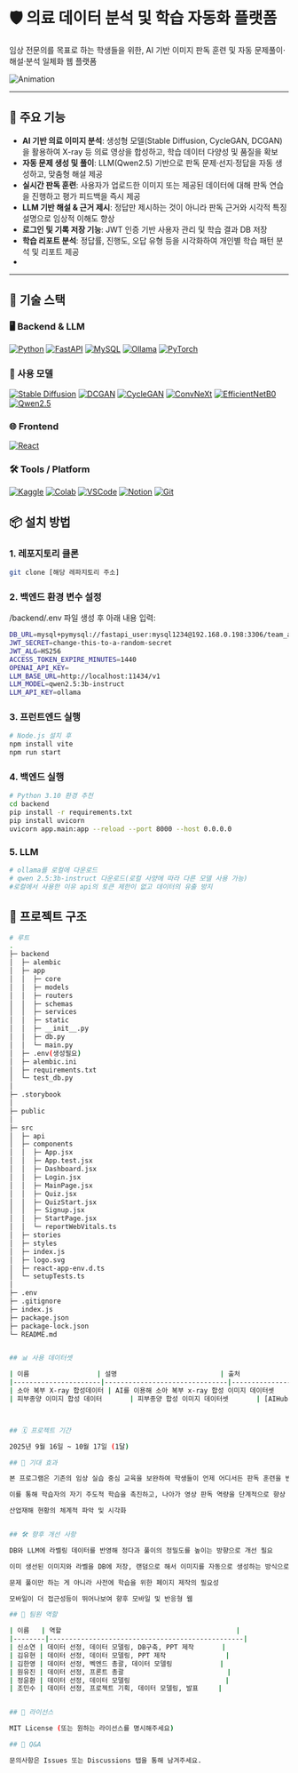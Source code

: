 # 🛡️ 의료 데이터 분석 및 학습 자동화 플랫폼

임상 전문의를 목표로 하는 학생들을 위한, AI 기반 이미지 판독 훈련 및 자동 문제풀이·해설·분석 일체화 웹 플랫폼

![Animation](https://github.com/user-attachments/assets/e82a308e-1073-4cb9-be70-154d506ef2bb)


---

## 🚀 주요 기능

- **AI 기반 의료 이미지 분석**: 생성형 모델(Stable Diffusion, CycleGAN, DCGAN)을 활용하여 X-ray 등 의료 영상을 합성하고, 학습 데이터 다양성 및 품질을 확보
- **자동 문제 생성 및 풀이**: LLM(Qwen2.5) 기반으로 판독 문제·선지·정답을 자동 생성하고, 맞춤형 해설 제공
- **실시간 판독 훈련**: 사용자가 업로드한 이미지 또는 제공된 데이터에 대해 판독 연습을 진행하고 평가 피드백을 즉시 제공
- **LLM 기반 해설 & 근거 제시**: 정답만 제시하는 것이 아니라 판독 근거와 시각적 특징 설명으로 임상적 이해도 향상
- **로그인 및 기록 저장 기능**: JWT 인증 기반 사용자 관리 및 학습 결과 DB 저장
- **학습 리포트 분석**: 정답률, 진행도, 오답 유형 등을 시각화하여 개인별 학습 패턴 분석 및 리포트 제공
- 
---

## 🧪 기술 스택

### 🖥️ Backend & LLM
[![Python](https://img.shields.io/badge/Python3.10-3776AB?logo=python&logoColor=white)](https://www.python.org/)
[![FastAPI](https://img.shields.io/badge/FastAPI-009688?logo=fastapi&logoColor=white)](https://fastapi.tiangolo.com/)
[![MySQL](https://img.shields.io/badge/MySQL-4479A1?logo=mysql&logoColor=white)](https://www.mysql.com/)
[![Ollama](https://img.shields.io/badge/Ollama-000000?logo=ollama&logoColor=white)](https://ollama.com/)
[![PyTorch](https://img.shields.io/badge/PyTorch-EE4C2C?logo=pytorch&logoColor=white)](https://pytorch.org/)

### 🤖 사용 모델
[![Stable Diffusion](https://img.shields.io/badge/Stable%20Diffusion-000000?logo=ai&logoColor=white)](https://stablediffusionweb.com/)
[![DCGAN](https://img.shields.io/badge/DCGAN-FF6B81?logo=deep-learning&logoColor=white)](https://papers.nips.cc/)
[![CycleGAN](https://img.shields.io/badge/CycleGAN-6E44FF?logo=deep-learning&logoColor=white)](https://junyanz.github.io/CycleGAN/)
[![ConvNeXt](https://img.shields.io/badge/ConvNeXt-0A84FF?logo=deep-learning&logoColor=white)](https://arxiv.org/abs/2201.03545)
[![EfficientNetB0](https://img.shields.io/badge/EfficientNet--B0-00C853?logo=deep-learning&logoColor=white)](https://arxiv.org/abs/1905.11946)
[![Qwen2.5](https://img.shields.io/badge/Qwen2.5--3B--Instruct-3C3C3C?logo=ai&logoColor=white)](https://qwen.ai/)

### 🌐 Frontend
[![React](https://img.shields.io/badge/React-61DAFB?logo=react&logoColor=black)](https://react.dev/)

### 🛠️ Tools / Platform
[![Kaggle](https://img.shields.io/badge/Kaggle-20BEFF?logo=kaggle&logoColor=white)](https://www.kaggle.com/)
[![Colab](https://img.shields.io/badge/Google%20Colab-F9AB00?logo=googlecolab&logoColor=white)](https://colab.research.google.com/)
[![VSCode](https://img.shields.io/badge/VSCode-0078D4?logo=visualstudiocode&logoColor=white)](https://code.visualstudio.com/)
[![Notion](https://img.shields.io/badge/Notion-000000?logo=notion&logoColor=white)](https://www.notion.so/)
[![Git](https://img.shields.io/badge/Git-F05032?logo=git&logoColor=white)](https://git-scm.com/)


## 📦 설치 방법

### 1. 레포지토리 클론

```bash
git clone [해당 레파지토리 주소]
```

### 2. 백엔드 환경 변수 설정

/backend/.env 파일 생성 후 아래 내용 입력:

```bash
DB_URL=mysql+pymysql://fastapi_user:mysql1234@192.168.0.198:3306/team_ai_quiz_db?charset=utf8mb4
JWT_SECRET=change-this-to-a-random-secret
JWT_ALG=HS256
ACCESS_TOKEN_EXPIRE_MINUTES=1440
OPENAI_API_KEY=
LLM_BASE_URL=http://localhost:11434/v1
LLM_MODEL=qwen2.5:3b-instruct
LLM_API_KEY=ollama
```

### 3. 프런트엔드 실행

```bash
# Node.js 설치 후
npm install vite
npm run start
```

### 4. 백엔드 실행

```bash
# Python 3.10 환경 추천
cd backend
pip install -r requirements.txt
pip install uvicorn
uvicorn app.main:app --reload --port 8000 --host 0.0.0.0
```

### 5. LLM

```bash
# ollama를 로컬에 다운로드
# qwen 2.5:3b-instruct 다운로드(로컬 사양에 따라 다른 모델 사용 가능)
#로컬에서 사용한 이유 api의 토큰 제한이 없고 데이터의 유출 방지
```

## 📂 프로젝트 구조

```bash
# 루트
.
├─ backend
│  ├─ alembic
│  ├─ app
│  │  ├─ core
│  │  ├─ models
│  │  ├─ routers
│  │  ├─ schemas
│  │  ├─ services
│  │  ├─ static
│  │  ├─ __init__.py
│  │  ├─ db.py
│  │  └─ main.py
│  ├─ .env(생성필요)                 
│  ├─ alembic.ini
│  ├─ requirements.txt
│  └─ test_db.py
│
├─ .storybook             
│
├─ public                  
│
├─ src                     
│  ├─ api
│  ├─ components
│  │  ├─ App.jsx
│  │  ├─ App.test.jsx
│  │  ├─ Dashboard.jsx
│  │  ├─ Login.jsx
│  │  ├─ MainPage.jsx
│  │  ├─ Quiz.jsx
│  │  ├─ QuizStart.jsx
│  │  ├─ Signup.jsx
│  │  ├─ StartPage.jsx
│  │  └─ reportWebVitals.ts
│  ├─ stories
│  ├─ styles
│  ├─ index.js
│  ├─ logo.svg
│  ├─ react-app-env.d.ts
│  └─ setupTests.ts
│
├─ .env                     
├─ .gitignore
├─ index.js                 
├─ package.json
├─ package-lock.json
└─ README.md


## 📊 사용 데이터셋

| 이름                 | 설명                          | 출처             |
|----------------------|-------------------------------|------------------|
| 소아 복부 X-ray 합성데이터 | AI를 이용해 소아 복부 x-ray 합성 이미지 데이터셋     | [AIHub](https://aihub.or.kr/aihubdata/data/view.do?pageIndex=1&currMenu=&topMenu=&srchOptnCnd=OPTNCND001&searchKeyword=%EC%A0%84%EA%B8%B0+%EC%84%A4%EB%B9%84&srchDetailCnd=DETAILCND001&srchOrder=ORDER001&srchPagePer=80&srchDataRealmCode=REALM005&aihubDataSe=data&dataSetSn=71771) |
| 피부종양 이미지 합성 데이터       | 피부종양 합성 이미지 데이터셋       | [AIHub](https://aihub.or.kr/aihubdata/data/view.do?pageIndex=1&currMenu=&topMenu=&srchOptnCnd=OPTNCND001&searchKeyword=%EC%A0%84%EA%B8%B0+%EC%84%A4%EB%B9%84&srchDetailCnd=DETAILCND001&srchOrder=ORDER001&srchPagePer=80&srchDataRealmCode=REALM005&aihubDataSe=data&dataSetSn=71771) |



## 🗓️ 프로젝트 기간

2025년 9월 16일 ~ 10월 17일 (1달)

## 🎯 기대 효과

본 프로그램은 기존의 임상 실습 중심 교육을 보완하여 학생들이 언제 어디서든 판독 훈련을 반복적으로 수행할 수 있는 기반을 마련한다. 

이를 통해 학습자의 자기 주도적 학습을 촉진하고, 나아가 영상 판독 역량을 단계적으로 향상 시켜 전문성 강화에 기여할 수 있을 것으로 기대된다.

산업재해 현황의 체계적 파악 및 시각화


## 🛠️ 향후 개선 사항

DB와 LLM에 라벨링 데이터를 반영해 정다과 풀이의 정밀도를 높이는 방향으로 개선 필요

이미 생선된 이미지와 라벨을 DB에 저장, 랜덤으로 해서 이미지를 자동으로 생성하는 방식으로 개선

문제 풀이만 하는 게 아니라 사전에 학습을 위한 페이지 제작의 필요성

모바일이 더 접근성등이 뛰어나보여 향후 모바일 및 반응형 웹

## 👥 팀원 역할

| 이름   | 역할                                            |
|--------|-------------------------------------------------|
| 신소연 | 데이터 선정, 데이터 모델링, DB구축, PPT 제작       |
| 김유현 | 데이터 선정, 데이터 모델링, PPT 제작               |
| 김한영 | 데이터 선정, 벡엔드 총괄, 데이터 모델링            |
| 원유진 | 데이터 선정, 프론트 총괄                          |
| 정윤환 | 데이터 선정, 데이터 모델링                        |
| 조민수 | 데이터 선정, 프로젝트 기획, 데이터 모델링, 발표     |


## 📄 라이선스

MIT License (또는 원하는 라이선스를 명시해주세요)

## 🙋 Q&A

문의사항은 Issues 또는 Discussions 탭을 통해 남겨주세요.
